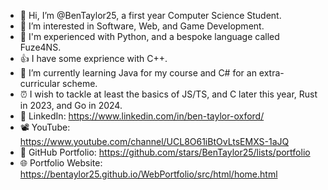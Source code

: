 - 👋 Hi, I’m @BenTaylor25, a first year Computer Science Student.
- 👀 I’m interested in Software, Web, and Game Development.
- 💪 I'm experienced with Python, and a bespoke language called Fuze4NS.
- 👍 I have some exprience with C++.
- 🌱 I’m currently learning Java for my course and C# for an extra-curricular scheme.
- ⏰ I wish to tackle at least the basics of JS/TS, and C later this year, Rust in 2023, and Go in 2024.
- 🤝 LinkedIn: https://www.linkedin.com/in/ben-taylor-oxford/
- 📽️ YouTube: https://www.youtube.com/channel/UCL8O61iBtOvLtsEMXS-1aJQ
- 📁 GitHub Portfolio: https://github.com/stars/BenTaylor25/lists/portfolio
- 🌐 Portfolio Website: https://bentaylor25.github.io/WebPortfolio/src/html/home.html

<!---
BenM88888888/BenM88888888 is a ✨ special ✨ repository because its `README.md` (this file) appears on your GitHub profile.
You can click the Preview link to take a look at your changes.
--->
